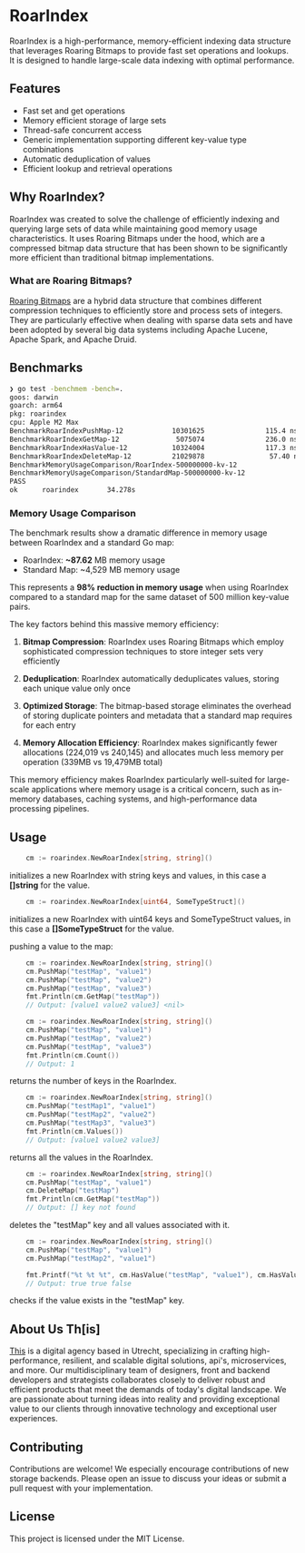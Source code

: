 # RoarIndex

RoarIndex is a high-performance, memory-efficient indexing data structure that leverages Roaring Bitmaps to provide fast set operations and lookups. It is designed to handle large-scale data indexing with optimal performance.

## Features

- Fast set and get operations
- Memory efficient storage of large sets
- Thread-safe concurrent access
- Generic implementation supporting different key-value type combinations
- Automatic deduplication of values
- Efficient lookup and retrieval operations

## Why RoarIndex?

RoarIndex was created to solve the challenge of efficiently indexing and querying large sets of data while maintaining good memory usage characteristics. It uses Roaring Bitmaps under the hood, which are a compressed bitmap data structure that has been shown to be significantly more efficient than traditional bitmap implementations.

### What are Roaring Bitmaps?

[Roaring Bitmaps](https://roaringbitmap.org/) are a hybrid data structure that combines different compression techniques to efficiently store and process sets of integers. They are particularly effective when dealing with sparse data sets and have been adopted by several big data systems including Apache Lucene, Apache Spark, and Apache Druid.


## Benchmarks
```bash
❯ go test -benchmem -bench=.
goos: darwin
goarch: arm64
pkg: roarindex
cpu: Apple M2 Max
BenchmarkRoarIndexPushMap-12            10301625               115.4 ns/op            13 B/op          1 allocs/op
BenchmarkRoarIndexGetMap-12              5075074               236.0 ns/op           205 B/op          3 allocs/op
BenchmarkRoarIndexHasValue-12           10324004               117.3 ns/op            13 B/op          1 allocs/op
BenchmarkRoarIndexDeleteMap-12          21029878                57.40 ns/op           13 B/op          1 allocs/op
BenchmarkMemoryUsageComparison/RoarIndex-500000000-kv-12                       1        22166860000 ns/op               87.62 MB-RoarIndex      339899048 B/op    224019 allocs/op
BenchmarkMemoryUsageComparison/StandardMap-500000000-kv-12                     1        1442234500 ns/op              4529 MB-StdMap    19479252520 B/op          240145 allocs/op
PASS
ok      roarindex       34.278s
```


### Memory Usage Comparison

The benchmark results show a dramatic difference in memory usage between RoarIndex and a standard Go map:

- RoarIndex: **~87.62** MB memory usage
- Standard Map: ~4,529 MB memory usage

This represents a **98% reduction in memory usage** when using RoarIndex compared to a standard map for the same dataset of 500 million key-value pairs.

The key factors behind this massive memory efficiency:

1. **Bitmap Compression**: RoarIndex uses Roaring Bitmaps which employ sophisticated compression techniques to store integer sets very efficiently

2. **Deduplication**: RoarIndex automatically deduplicates values, storing each unique value only once

3. **Optimized Storage**: The bitmap-based storage eliminates the overhead of storing duplicate pointers and metadata that a standard map requires for each entry

4. **Memory Allocation Efficiency**: RoarIndex makes significantly fewer allocations (224,019 vs 240,145) and allocates much less memory per operation (339MB vs 19,479MB total)

This memory efficiency makes RoarIndex particularly well-suited for large-scale applications where memory usage is a critical concern, such as in-memory databases, caching systems, and high-performance data processing pipelines.

## Usage

```go
	cm := roarindex.NewRoarIndex[string, string]()
```
initializes a new RoarIndex with string keys and values, in this case a **[]string** for the value.

```go
	cm := roarindex.NewRoarIndex[uint64, SomeTypeStruct]()
```
initializes a new RoarIndex with uint64 keys and SomeTypeStruct values, in this case a **[]SomeTypeStruct** for the value. 

pushing a value to the map:

```go
	cm := roarindex.NewRoarIndex[string, string]()
	cm.PushMap("testMap", "value1")
	cm.PushMap("testMap", "value2")
	cm.PushMap("testMap", "value3")
	fmt.Println(cm.GetMap("testMap"))
	// Output: [value1 value2 value3] <nil>
```

```go
	cm := roarindex.NewRoarIndex[string, string]()
	cm.PushMap("testMap", "value1")
	cm.PushMap("testMap", "value2")
	cm.PushMap("testMap", "value3")
	fmt.Println(cm.Count())
	// Output: 1
```
returns the number of keys in the RoarIndex.

```go
	cm := roarindex.NewRoarIndex[string, string]()
	cm.PushMap("testMap1", "value1")
	cm.PushMap("testMap2", "value2")
	cm.PushMap("testMap3", "value3")
	fmt.Println(cm.Values())
	// Output: [value1 value2 value3]
```
returns all the values in the RoarIndex.

```go
	cm := roarindex.NewRoarIndex[string, string]()
	cm.PushMap("testMap", "value1")
	cm.DeleteMap("testMap")
	fmt.Println(cm.GetMap("testMap"))
	// Output: [] key not found
```
deletes the "testMap" key and all values associated with it.

```go
	cm := roarindex.NewRoarIndex[string, string]()
	cm.PushMap("testMap", "value1")
	cm.PushMap("testMap2", "value1")

	fmt.Printf("%t %t %t", cm.HasValue("testMap", "value1"), cm.HasValue("testMap2", "value1"), cm.HasValue("testMap", "value2"))
	// Output: true true false
```
checks if the value exists in the "testMap" key.

## About Us Th[is]

[This](https://this.nl) is a digital agency based in Utrecht, specializing in crafting high-performance, resilient, and scalable digital solutions, api's, microservices, and more. Our multidisciplinary team of designers, front and backend developers and strategists collaborates closely to deliver robust and efficient products that meet the demands of today's digital landscape. We are passionate about turning ideas into reality and providing exceptional value to our clients through innovative technology and exceptional user experiences.

## Contributing

Contributions are welcome! We especially encourage contributions of new storage backends. Please open an issue to discuss your ideas or submit a pull request with your implementation.

## License

This project is licensed under the MIT License.

